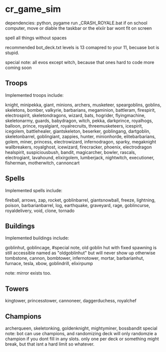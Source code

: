 # cr_game_sim
dependencies: python, pygame
run _CRASH_ROYALE.bat
if on school computer, move or diable the taskbar or the elxiir bar wont fit on screen

spell all things without spaces

recommended bot_deck.txt levels is 13 comapred to your 11, becuase bot is stupid.

special note:
all evos except witch, because that ones hard to code
more coming soon

## Troops
Implemented troops include:

knight, minipekka, giant, minions, archers, musketeer, 
speargoblins, goblins, 
skeletons, bomber, valkyrie, 
barbarians, megaminion, battleram, 
firespirit, electrospirit, skeletondragons, wizard, 
bats, hogrider, flyingmachine, 
skeletonarmy, guards, babydragon, witch, pekka, 
darkprince, royalhogs, balloon, prince, royalgiant, royalrecruits, threemusketeers, 
icespirit, icegolem, battlehealer, giantskeleton, 
beserker, goblingang, dartgoblin, skeletonbarrel, goblingiant, 
zappies, hunter, minionhorde, elitebarbarians, golem, 
miner, princess, electrowizard, infernodragon, sparky, megaknight
wallbreakers, royalghost, icewizard, firecracker, phoenix, electrodragon
healspirit, suspiciousbush, bandit, magicarcher, bowler, rascals, electrogiant, lavahound,
elixirgolem, lumberjack, nightwitch, executioner,
fisherman, motherwitch, cannoncart
## Spells
Implemented spells include:

fireball, arrows, 
zap, rocket, 
goblinbarrel, 
giantsnowball, freeze, lightning, 
poison, barbarianbarrel,
log,
earthquake, graveyard,
rage, goblincurse, royaldelivery,
void, clone, tornado
## Buildings
Implemented buildings include:

goblinhut, goblincage, #special note, old goblin hut with fixed spawning is still accessible named as "oldgoblinhut" but will never show up otherwise
tombstone, 
cannon, 
bombtower, infernotower, 
mortar, 
barbarianhut, 
furnace, tesla, xbow,
goblindrill,
elixirpump

note:
mirror exists too.
## Towers
kingtower, princesstower, cannoneer, daggerduchess, royalchef

## Champions
archerqueen, skeletonking, goldenknight, mightyminer, bossbandit
special note:
bot can use champions, and randomizing deck will only randomzie a champion if you dont fill in any slots. only one per deck or something might break, but that isnt a hard limit so whatever.